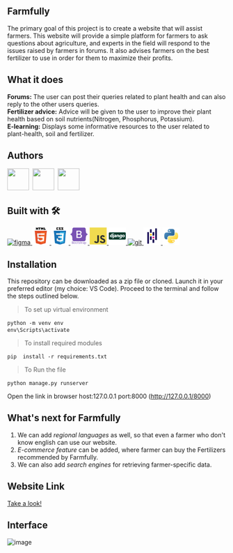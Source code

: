 ## Farmfully

The primary goal of this project is to create a website that will assist farmers. This website will provide a simple platform for farmers to ask questions about agriculture, and experts in the field will respond to the issues raised by farmers in forums. It also advises farmers on the best fertilizer to use in order for them to maximize their profits.

## What it does
**Forums:** The user can post their queries related to plant health and can also reply to the other users queries.<br>
**Fertilizer advice:** Advice will be given to the user to improve their plant health based on soil nutrients(Nitrogen, Phosphorus, Potassium).<br>
**E-learning:** Displays some informative resources to the user related to plant-health, soil and fertilizer.<br>

## Authors
<p>
    <a href="https://github.com/ChebroluTejaswi"><img src="https://avatars.githubusercontent.com/u/68593617" height=50 width=50></a>&nbsp;
    <a href="https://github.com/PoojithaGuniputi"><img src="https://avatars.githubusercontent.com/u/88592906" height=50 width=50></a>&nbsp;
    <a href="https://github.com/131rickysohansouri"><img src="https://avatars.githubusercontent.com/u/68801841" height=50 width=50></a>
</p>


## Built with 🛠️
<p><a href="https://www.figma.com/" target="_blank" rel="noreferrer"> <img src="https://www.vectorlogo.zone/logos/figma/figma-icon.svg" alt="figma" width="40" height="40"/> </a> 
<a href="https://www.w3.org/html/" target="_blank" rel="noreferrer"> <img src="https://raw.githubusercontent.com/devicons/devicon/master/icons/html5/html5-original-wordmark.svg" alt="html5" width="40" height="40"/> </a> 
<a href="https://www.w3schools.com/css/" target="_blank" rel="noreferrer"> <img src="https://raw.githubusercontent.com/devicons/devicon/master/icons/css3/css3-original-wordmark.svg" alt="css3" width="40" height="40"/> </a> 
<a href="https://getbootstrap.com" target="_blank" rel="noreferrer"> <img src="https://raw.githubusercontent.com/devicons/devicon/master/icons/bootstrap/bootstrap-plain-wordmark.svg" alt="bootstrap" width="40" height="40"/> </a> 
<a href="https://developer.mozilla.org/en-US/docs/Web/JavaScript" target="_blank" rel="noreferrer"> <img src="https://raw.githubusercontent.com/devicons/devicon/master/icons/javascript/javascript-original.svg" alt="javascript" width="40" height="40"/> </a> 
<a href="https://www.djangoproject.com/" target="_blank" rel="noreferrer"> <img src="https://raw.githubusercontent.com/devicons/devicon/master/icons/django/django-original.svg" alt="django" width="40" height="40"/> </a> 
<a href="https://git-scm.com/" target="_blank" rel="noreferrer"> <img src="https://www.vectorlogo.zone/logos/git-scm/git-scm-icon.svg" alt="git" width="40" height="40"/> </a> 
<a href="https://pandas.pydata.org/" target="_blank" rel="noreferrer"> <img src="https://raw.githubusercontent.com/devicons/devicon/2ae2a900d2f041da66e950e4d48052658d850630/icons/pandas/pandas-original.svg" alt="pandas" width="40" height="40"/> </a> 
<a href="https://www.python.org" target="_blank" rel="noreferrer"> <img src="https://raw.githubusercontent.com/devicons/devicon/master/icons/python/python-original.svg" alt="python" width="40" height="40"/> </a> </p>

## Installation
This repository can be downloaded as a zip file or cloned. Launch it in your preferred editor (my choice: VS Code). Proceed to the terminal and follow the steps outlined below.

> To set up virtual environment
```shell
python -m venv env
env\Scripts\activate
```
> To install required modules
```shell
pip  install -r requirements.txt 
```

> To Run the file
```shell
python manage.py runserver
```
Open the link in browser host:127.0.0.1 port:8000 (http://127.0.0.1/8000)

## What's next for Farmfully
1. We can add *regional languages* as well, so that even a farmer who don't know english can use our website.
2. *E-commerce feature* can be added, where farmer can buy the Fertilizers recommended by Farmfully.
3. We can also add *search engines* for retrieving farmer-specific data.

## Website Link
<a href="https://farm-fully.herokuapp.com/" target="_blank">Take a look!</a>

## Interface
![image](https://user-images.githubusercontent.com/68593617/176739994-5e7c1483-ffd2-4af7-9fac-d9a6e37a7d83.png)

